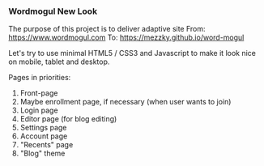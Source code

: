 ### Wordmogul New Look

The purpose of this project is to deliver adaptive site 
From: https://www.wordmogul.com
To: https://mezzky.github.io/word-mogul

Let's try to use minimal HTML5 / CSS3 and Javascript to make it look nice on mobile, tablet and desktop.

Pages in priorities:

1. Front-page
2. Maybe enrollment page, if necessary (when user wants to join)
3. Login page
4. Editor page (for blog editing)
5. Settings page
6. Account page
7. "Recents" page
8. "Blog" theme
